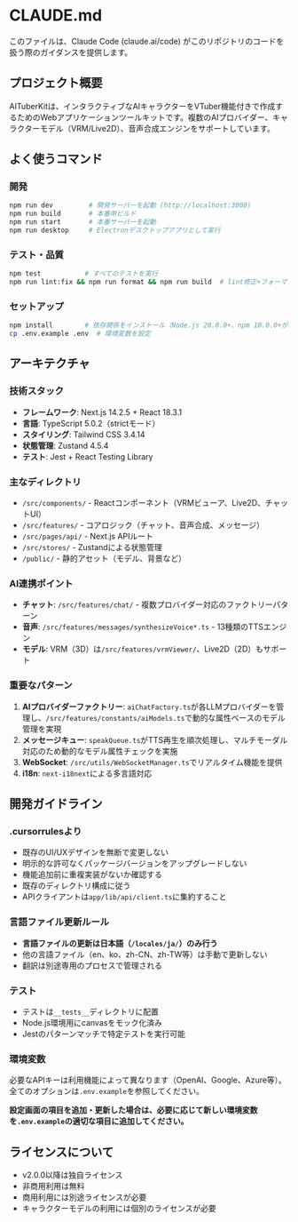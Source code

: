# CLAUDE.md

このファイルは、Claude Code (claude.ai/code) がこのリポジトリのコードを扱う際のガイダンスを提供します。

## プロジェクト概要

AITuberKitは、インタラクティブなAIキャラクターをVTuber機能付きで作成するためのWebアプリケーションツールキットです。複数のAIプロバイダー、キャラクターモデル（VRM/Live2D）、音声合成エンジンをサポートしています。

## よく使うコマンド

### 開発

```bash
npm run dev         # 開発サーバーを起動 (http://localhost:3000)
npm run build       # 本番用ビルド
npm run start       # 本番サーバーを起動
npm run desktop     # Electronデスクトップアプリとして実行
```

### テスト・品質

```bash
npm test           # すべてのテストを実行
npm run lint:fix && npm run format && npm run build  # lint修正+フォーマット+ビルドを一括実行
```

### セットアップ

```bash
npm install        # 依存関係をインストール（Node.js 20.0.0+、npm 10.0.0+が必要）
cp .env.example .env  # 環境変数を設定
```

## アーキテクチャ

### 技術スタック

- **フレームワーク**: Next.js 14.2.5 + React 18.3.1
- **言語**: TypeScript 5.0.2（strictモード）
- **スタイリング**: Tailwind CSS 3.4.14
- **状態管理**: Zustand 4.5.4
- **テスト**: Jest + React Testing Library

### 主なディレクトリ

- `/src/components/` - Reactコンポーネント（VRMビューア、Live2D、チャットUI）
- `/src/features/` - コアロジック（チャット、音声合成、メッセージ）
- `/src/pages/api/` - Next.js APIルート
- `/src/stores/` - Zustandによる状態管理
- `/public/` - 静的アセット（モデル、背景など）

### AI連携ポイント

- **チャット**: `/src/features/chat/` - 複数プロバイダー対応のファクトリーパターン
- **音声**: `/src/features/messages/synthesizeVoice*.ts` - 13種類のTTSエンジン
- **モデル**: VRM（3D）は`/src/features/vrmViewer/`、Live2D（2D）もサポート

### 重要なパターン

1. **AIプロバイダーファクトリー**: `aiChatFactory.ts`が各LLMプロバイダーを管理し、`/src/features/constants/aiModels.ts`で動的な属性ベースのモデル管理を実現
2. **メッセージキュー**: `speakQueue.ts`がTTS再生を順次処理し、マルチモーダル対応のため動的なモデル属性チェックを実施
3. **WebSocket**: `/src/utils/WebSocketManager.ts`でリアルタイム機能を提供
4. **i18n**: `next-i18next`による多言語対応

## 開発ガイドライン

### .cursorrulesより

- 既存のUI/UXデザインを無断で変更しない
- 明示的な許可なくパッケージバージョンをアップグレードしない
- 機能追加前に重複実装がないか確認する
- 既存のディレクトリ構成に従う
- APIクライアントは`app/lib/api/client.ts`に集約すること

### 言語ファイル更新ルール

- **言語ファイルの更新は日本語（`/locales/ja/`）のみ行う**
- 他の言語ファイル（en、ko、zh-CN、zh-TW等）は手動で更新しない
- 翻訳は別途専用のプロセスで管理される

### テスト

- テストは`__tests__`ディレクトリに配置
- Node.js環境用にcanvasをモック化済み
- Jestのパターンマッチで特定テストを実行可能

### 環境変数

必要なAPIキーは利用機能によって異なります（OpenAI、Google、Azure等）。全てのオプションは`.env.example`を参照してください。

**設定画面の項目を追加・更新した場合は、必要に応じて新しい環境変数を`.env.example`の適切な項目に追加してください。**

## ライセンスについて

- v2.0.0以降は独自ライセンス
- 非商用利用は無料
- 商用利用には別途ライセンスが必要
- キャラクターモデルの利用には個別のライセンスが必要
